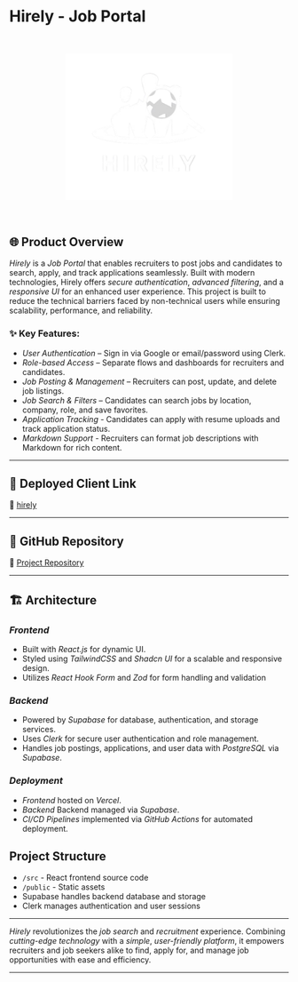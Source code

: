 # Hirely - Job Portal

<br />
<p align="center">
  <img src="public/logo.png" alt="Hirely Logo" width="300"/>
</p>
<br />

## 🌐 Product Overview

_Hirely_ is a _Job Portal_ that enables recruiters to post jobs and candidates to search, apply, and track applications seamlessly. Built with modern technologies, Hirely offers _secure authentication_, _advanced filtering_, and a _responsive UI_ for an enhanced user experience.
This project is built to reduce the technical barriers faced by non-technical users while ensuring scalability, performance, and reliability.

### ✨ Key Features:

-   _User Authentication_ – Sign in via Google or email/password using Clerk.
-   _Role-based Access_ – Separate flows and dashboards for recruiters and candidates.
-   _Job Posting & Management_ – Recruiters can post, update, and delete job listings.
-   _Job Search & Filters_ – Candidates can search jobs by location, company, role, and save favorites.
-   _Application Tracking_ - Candidates can apply with resume uploads and track application status.
-   _Markdown Support_ - Recruiters can format job descriptions with Markdown for rich content.

---

## 🔗 Deployed Client Link

🔗 [hirely](https://hirely-brown.vercel.app/)

---

## 🔗 GitHub Repository

🔗 [Project Repository](https://github.com/arpitr2106/Hirely)

---

## 🏗️ Architecture

### _Frontend_

-   Built with _React.js_ for dynamic UI.
-   Styled using _TailwindCSS_ and _Shadcn UI_ for a scalable and responsive design.
-   Utilizes _React Hook Form_ and _Zod_ for form handling and validation

### _Backend_

-   Powered by _Supabase_ for database, authentication, and storage services.
-   Uses _Clerk_ for secure user authentication and role management.
-   Handles job postings, applications, and user data with _PostgreSQL_ via _Supabase_.

### _Deployment_

-   _Frontend_ hosted on _Vercel_.
-   _Backend_ Backend managed via _Supabase_.
-   _CI/CD Pipelines_ implemented via _GitHub Actions_ for automated deployment.

## Project Structure

- `/src` - React frontend source code
- `/public` - Static assets
- Supabase handles backend database and storage
- Clerk manages authentication and user sessions

---

_Hirely_ revolutionizes the _job search_ and _recruitment_ experience. Combining _cutting-edge technology_ with a _simple_, _user-friendly platform_, it empowers recruiters and job seekers alike to find, apply for, and manage job opportunities with ease and efficiency.

---
